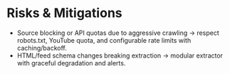 # Risks & Mitigations
- Source blocking or API quotas due to aggressive crawling → respect robots.txt, YouTube quota, and configurable rate limits with caching/backoff.
- HTML/feed schema changes breaking extraction → modular extractor with graceful degradation and alerts.
